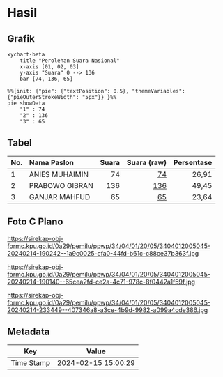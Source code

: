 # Hasil

## Grafik

```mermaid
xychart-beta
    title "Perolehan Suara Nasional"
    x-axis [01, 02, 03]
    y-axis "Suara" 0 --> 136
    bar [74, 136, 65]
```

```mermaid
%%{init: {"pie": {"textPosition": 0.5}, "themeVariables": {"pieOuterStrokeWidth": "5px"}} }%%
pie showData
    "1" : 74
    "2" : 136
    "3" : 65
```

## Tabel

| No. | Nama Paslon    | Suara | Suara (raw) | Persentase |
|:--- |:-------------- | -----:| -----------:| ----------:|
| 1   | ANIES MUHAIMIN | 74    | [74][p-1]   | 26,91      |
| 2   | PRABOWO GIBRAN | 136   | [136][p-2]  | 49,45      |
| 3   | GANJAR MAHFUD  | 65    | [65][p-3]   | 23,64      |


[p-1]: https://github.com/gigit-pemilu/pemilu-2024/blob/main/pilpres/hitung-suara/sub/34-di-yogyakarta/sub/04-sleman/sub/01-gamping/sub/2005-trihanggo/sub/045-tps/sub/paslon-1.txt
[p-2]: https://github.com/gigit-pemilu/pemilu-2024/blob/main/pilpres/hitung-suara/sub/34-di-yogyakarta/sub/04-sleman/sub/01-gamping/sub/2005-trihanggo/sub/045-tps/sub/paslon-2.txt
[p-3]: https://github.com/gigit-pemilu/pemilu-2024/blob/main/pilpres/hitung-suara/sub/34-di-yogyakarta/sub/04-sleman/sub/01-gamping/sub/2005-trihanggo/sub/045-tps/sub/paslon-3.txt

## Foto C Plano

https://sirekap-obj-formc.kpu.go.id/0a29/pemilu/ppwp/34/04/01/20/05/3404012005045-20240214-190242--1a9c0025-cfa0-44fd-b61c-c88ce37b363f.jpg

https://sirekap-obj-formc.kpu.go.id/0a29/pemilu/ppwp/34/04/01/20/05/3404012005045-20240214-190140--65cea2fd-ce2a-4c71-978c-8f0442a1f59f.jpg

https://sirekap-obj-formc.kpu.go.id/0a29/pemilu/ppwp/34/04/01/20/05/3404012005045-20240214-233449--407346a8-a3ce-4b9d-9982-a099a4cde386.jpg


## Metadata

| Key        | Value               |
| ---------- | ------------------- |
| Time Stamp | 2024-02-15 15:00:29 |



